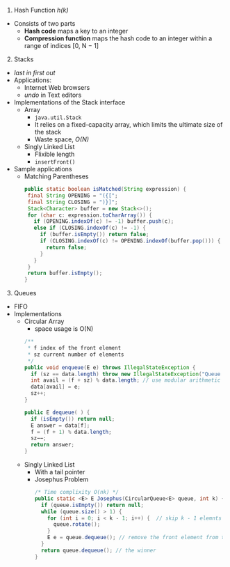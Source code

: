 1. Hash Function _h(k)_
 - Consists of two parts
   * **Hash code** maps a key to an integer
   * **Compression function** maps the hash code to an integer within a range of indices [0, N − 1]

2. Stacks
 - _last in first out_
 - Applications:
   * Internet Web browsers
   * _undo_ in Text editors
 - Implementations of the Stack interface
   * Array
     * `java.util.Stack`
     * It relies on a fixed-capacity array, which limits the ultimate size of the stack
     * Waste space, _O(N)_
   * Singly Linked List
     * Flixible length
     * `insertFront()`
 - Sample applications
   * Matching Parentheses
     ```java
     public static boolean isMatched(String expression) {
      final String OPENING = "({[";
      final String CLOSING = ")}]";
      Stack<Character> buffer = new Stack<>();
      for (char c: expression.toCharArray()) {
        if (OPENING.indexOf(c) != -1) buffer.push(c);
        else if (CLOSING.indexOf(c) != -1) {
          if (buffer.isEmpty()) return false;
          if (CLOSING.indexOf(c) != OPENING.indexOf(buffer.pop())) {
            return false;
          }
        }
      }
      return buffer.isEmpty();
     }
     ```
     
3. Queues
 - FIFO
 - Implementations
   * Circular Array 
     * space usage is O(N)
     ```java
     /**
      * f index of the front element
      * sz current number of elements
      */
     public void enqueue(E e) throws IllegalStateException {
       if (sz == data.length) throw new IllegalStateException("Queue is full");
       int avail = (f + sz) % data.length; // use modular arithmetic
       data[avail] = e;
       sz++;
     }
     
     public E dequeue( ) {
       if (isEmpty()) return null;
       E answer = data[f];
       f = (f + 1) % data.length;
       sz−−;
       return answer;
     }
     ```
   * Singly Linked List
     * With a tail pointer
     * Josephus Problem
       ```java
       /* Time complixity O(nk) */
       public static <E> E Josephus(CircularQueue<E> queue, int k) {
         if (queue.isEmpty()) return null;
         while (queue.size() > 1) {
           for (int i = 0; i < k - 1; i++) {  // skip k - 1 elemnts
             queue.rotate();
           }
           E e = queue.dequeue(); // remove the front element from the collection
         }
         return queue.dequeue(); // the winner
       }
       ```
